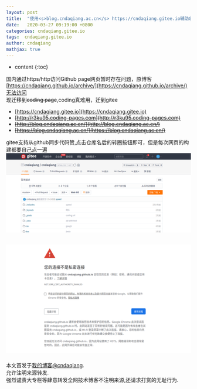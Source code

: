 ```yaml
---
layout: post
title:  "使用<s>blog.cndaqiang.ac.cn</s> https://cndaqiang.gitee.io辅助Github page访问"
date:   2020-03-27 09:19:00 +0800
categories: cndaqiang.gitee.io
tags:  cndaqiang.gitee.io
author: cndaqiang
mathjax: true
---
```

* content
{:toc}


国内通过https/http访问Github page网页暂时存在问题，原博客[https://cndaqiang.github.io/archive/](https://cndaqiang.github.io/archive/)无法访问<br>
现迁移到~~coding page~~,coding真难用，迁到gitee 
- [https://cndaqiang.gitee.io](https://cndaqiang.gitee.io)
- ~~[http://r3ku95.coding-pages.com](http://r3ku95.coding-pages.com)~~
- ~~[http://blog.cndaqiang.ac.cn/](http://blog.cndaqiang.ac.cn/)~~ 
- ~~[https://blog.cndaqiang.ac.cn/](https://blog.cndaqiang.ac.cn/)~~







gitee支持从github同步代码赞,点击仓库名后的转圈按钮即可，但是每次网页的构建都要自己点一遍
![](/uploads/2020/03/gitee.png)


![](/uploads/2020/03/https.png)
------
本文首发于[我的博客@cndaqiang](https://cndaqiang.github.io/).<br>
允许注明来源转发.<br>
强烈谴责大专栏等肆意转发全网技术博客不注明来源,还请求打赏的无耻行为.
